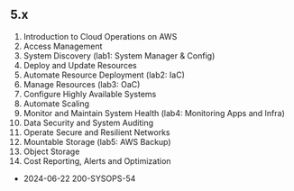## 5.x

1. Introduction to Cloud Operations on AWS
2. Access Management
3. System Discovery (lab1: System Manager & Config)
4. Deploy and Update Resources
5. Automate Resource Deployment (lab2: IaC)
6. Manage Resources (lab3: OaC)
7. Configure Highly Available Systems
8. Automate Scaling 
9. Monitor and Maintain System Health (lab4: Monitoring Apps and Infra)
10. Data Security and System Auditing
11. Operate Secure and Resilient Networks
12. Mountable Storage (lab5: AWS Backup)
13. Object Storage
14. Cost Reporting, Alerts and Optimization




- 2024-06-22 200-SYSOPS-54 